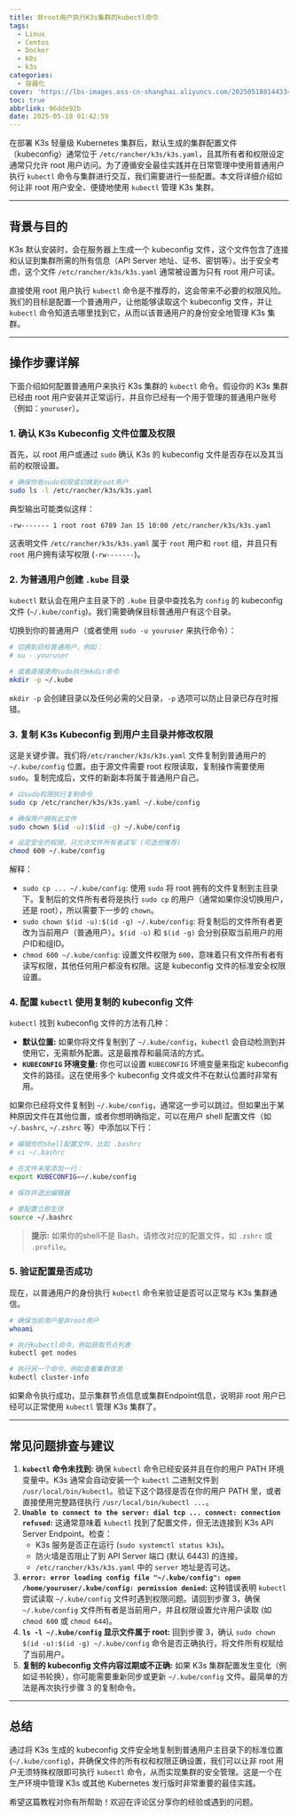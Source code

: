 ```yaml
---
title: 非root用户执行K3s集群的kubectl命令
tags:
  - Linux
  - Centos
  - Docker
  - K8s
  - k3s
categories:
  - 容器化
cover: 'https://lbs-images.oss-cn-shanghai.aliyuncs.com/202505180144334.png'
toc: true
abbrlink: 96dde92b
date: 2025-05-18 01:42:59
---
```


在部署 K3s 轻量级 Kubernetes 集群后，默认生成的集群配置文件（kubeconfig）通常位于 `/etc/rancher/k3s/k3s.yaml`，且其所有者和权限设定通常只允许 root 用户访问。为了遵循安全最佳实践并在日常管理中使用普通用户执行 `kubectl` 命令与集群进行交互，我们需要进行一些配置。本文将详细介绍如何让非 root 用户安全、便捷地使用 `kubectl` 管理 K3s 集群。

<!-- more -->

---

## 背景与目的

K3s 默认安装时，会在服务器上生成一个 kubeconfig 文件，这个文件包含了连接和认证到集群所需的所有信息（API Server 地址、证书、密钥等）。出于安全考虑，这个文件 `/etc/rancher/k3s/k3s.yaml` 通常被设置为只有 root 用户可读。

直接使用 root 用户执行 `kubectl` 命令是不推荐的，这会带来不必要的权限风险。我们的目标是配置一个普通用户，让他能够读取这个 kubeconfig 文件，并让 `kubectl` 命令知道去哪里找到它，从而以该普通用户的身份安全地管理 K3s 集群。

---

## 操作步骤详解

下面介绍如何配置普通用户来执行 K3s 集群的 `kubectl` 命令。假设你的 K3s 集群已经由 root 用户安装并正常运行，并且你已经有一个用于管理的普通用户账号（例如：`youruser`）。

### 1. 确认 K3s Kubeconfig 文件位置及权限

首先，以 root 用户或通过 `sudo` 确认 K3s 的 kubeconfig 文件是否存在以及其当前的权限设置。

```bash
# 确保你有sudo权限或切换到root用户
sudo ls -l /etc/rancher/k3s/k3s.yaml
```

典型输出可能类似这样：
```
-rw------- 1 root root 6789 Jan 15 10:00 /etc/rancher/k3s/k3s.yaml
```
这表明文件 `/etc/rancher/k3s/k3s.yaml` 属于 `root` 用户和 `root` 组，并且只有 `root` 用户拥有读写权限 (`-rw-------`)。

### 2. 为普通用户创建 `.kube` 目录

`kubectl` 默认会在用户主目录下的 `.kube` 目录中查找名为 `config` 的 kubeconfig 文件 (`~/.kube/config`)。我们需要确保目标普通用户有这个目录。

切换到你的普通用户（或者使用 `sudo -u youruser` 来执行命令）：

```bash
# 切换到目标普通用户，例如：
# su - youruser

# 或者直接使用sudo执行mkdir命令
mkdir -p ~/.kube
```

`mkdir -p` 会创建目录以及任何必需的父目录，`-p` 选项可以防止目录已存在时报错。

### 3. 复制 K3s Kubeconfig 到用户主目录并修改权限

这是关键步骤。我们将`/etc/rancher/k3s/k3s.yaml` 文件复制到普通用户的 `~/.kube/config` 位置。由于源文件需要 root 权限读取，复制操作需要使用 `sudo`。复制完成后，文件的新副本将属于普通用户自己。

```bash
# 以sudo权限执行复制命令
sudo cp /etc/rancher/k3s/k3s.yaml ~/.kube/config

# 确保用户拥有此文件
sudo chown $(id -u):$(id -g) ~/.kube/config

# 设定安全的权限，只允许文件所有者读写 (可选但推荐)
chmod 600 ~/.kube/config
```

解释：
*   `sudo cp ... ~/.kube/config`: 使用 `sudo` 将 root 拥有的文件复制到主目录下。复制后的文件所有者将是执行 `sudo cp` 的用户（通常如果你没切换用户，还是 root），所以需要下一步的 `chown`。
*   `sudo chown $(id -u):$(id -g) ~/.kube/config`: 将复制后的文件所有者更改为当前用户（普通用户）。`$(id -u)` 和 `$(id -g)` 会分别获取当前用户的用户ID和组ID。
*   `chmod 600 ~/.kube/config`: 设置文件权限为 `600`，意味着只有文件所有者有读写权限，其他任何用户都没有权限。这是 kubeconfig 文件的标准安全权限设置。

### 4. 配置 `kubectl` 使用复制的 kubeconfig 文件

`kubectl` 找到 kubeconfig 文件的方法有几种：

*   **默认位置:** 如果你将文件复制到了 `~/.kube/config`，`kubectl` 会自动检测到并使用它，无需额外配置。这是最推荐和最简洁的方式。
*   **`KUBECONFIG` 环境变量:** 你也可以设置 `KUBECONFIG` 环境变量来指定 kubeconfig 文件的路径。这在使用多个 kubeconfig 文件或文件不在默认位置时非常有用。

如果你已经将文件复制到 `~/.kube/config`，通常这一步可以跳过。但如果出于某种原因文件在其他位置，或者你想明确指定，可以在用户 shell 配置文件（如 `~/.bashrc`, `~/.zshrc` 等）中添加以下行：

```bash
# 编辑你的shell配置文件，比如 .bashrc
# vi ~/.bashrc

# 在文件末尾添加一行：
export KUBECONFIG=~/.kube/config

# 保存并退出编辑器

# 使配置立即生效
source ~/.bashrc
```

> **提示:** 如果你的shell不是 Bash，请修改对应的配置文件，如 `.zshrc` 或 `.profile`。

### 5. 验证配置是否成功

现在，以普通用户的身份执行 `kubectl` 命令来验证是否可以正常与 K3s 集群通信。

```bash
# 确保当前用户是非root用户
whoami

# 执行kubectl命令，例如获取节点列表
kubectl get nodes

# 执行另一个命令，例如查看集群信息
kubectl cluster-info
```

如果命令执行成功，显示集群节点信息或集群Endpoint信息，说明非 root 用户已经可以正常使用 `kubectl` 管理 K3s 集群了。

---

## 常见问题排查与建议

1.  **`kubectl` 命令未找到:** 确保 `kubectl` 命令已经安装并且在你的用户 PATH 环境变量中。K3s 通常会自动安装一个 `kubectl` 二进制文件到 `/usr/local/bin/kubectl`。验证下这个路径是否在你的用户 PATH 里，或者直接使用完整路径执行 `/usr/local/bin/kubectl ...`。
2.  **`Unable to connect to the server: dial tcp ... connect: connection refused`:** 这通常意味着 `kubectl` 找到了配置文件，但无法连接到 K3s API Server Endpoint。检查：
    *   K3s 服务是否正在运行 (`sudo systemctl status k3s`)。
    *   防火墙是否阻止了到 API Server 端口 (默认 6443) 的连接。
    *   `/etc/rancher/k3s/k3s.yaml` 中的 `server` 地址是否可达。
3.  **`error: error loading config file "~/.kube/config": open /home/youruser/.kube/config: permission denied`:** 这种错误表明 `kubectl` 尝试读取 `~/.kube/config` 文件时遇到权限问题。请回到步骤 3，确保 `~/.kube/config` 文件所有者是当前用户，并且权限设置允许用户读取 (如 `chmod 600` 或 `chmod 644`)。
4.  **`ls -l ~/.kube/config` 显示文件属于 root:** 回到步骤 3，确认 `sudo chown $(id -u):$(id -g) ~/.kube/config` 命令是否正确执行，将文件所有权赋给了当前用户。
5.  **复制的 kubeconfig 文件内容过期或不正确:** 如果 K3s 集群配置发生变化（例如证书轮换），你可能需要重新同步或更新 `~/.kube/config` 文件。最简单的方法是再次执行步骤 3 的复制命令。

---

## 总结

通过将 K3s 生成的 kubeconfig 文件安全地复制到普通用户主目录下的标准位置 (`~/.kube/config`)，并确保文件的所有权和权限正确设置，我们可以让非 root 用户无须特殊权限即可执行 `kubectl` 命令，从而实现集群的安全管理。这是一个在生产环境中管理 K3s 或其他 Kubernetes 发行版时非常重要的最佳实践。

希望这篇教程对你有所帮助！欢迎在评论区分享你的经验或遇到的问题。